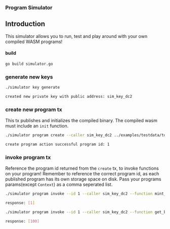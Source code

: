 ### Program Simulator

## Introduction

This simulator allows you to run, test and play around with your own compiled WASM programs!

#### build

```sh
go build simulator.go
```

### generate new keys

```sh
./simulator key generate

created new private key with public address: sim_key_dc2
```

### create new program tx

This tx publishes and initializes the compiled binary. The compiled wasm must include an `init` function.

```sh
./simulator program create --caller sim_key_dc2 ../examples/testdata/token.wasm

create program action successful program id: 1
```

### invoke program tx

Reference the program id returned from the `create` tx, to invoke functions on your program!
Remember to reference the correct program id, as each published program has its own storage space on disk.
Pass your programs params(except `Context`) as a comma seperated list.

```sh
./simulator program invoke --id 1 --caller sim_key_dc2 --function mint_to --params sim_key_dc2,100

response: [1]

./simulator program invoke --id 1 --caller sim_key_dc2 --function get_balance --params sim_key_dc2

response: [100]
```

